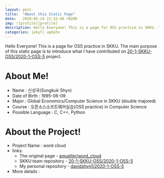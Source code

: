 ```yaml
---
layout: post
title:  "About this Static Page"
date:   2020-05-24 21:32:40 +0200
img: ![profile][profile]
description: Hello Everyone! This is a page for OSS practice in SKKU. The main purpose of this static page is to introduce what I have contributed on wordcloud project.
categories: jekyll update
---
```


Hello Everyone! This is a page for OSS practice in SKKU. The main purpose of this static page is to introduce what I have contributed on [20-1-SKKU-OSS/2020-1-OSS-5][Groupreposit] project.

# About Me!
- Name : 신성국(Sungkuk Shyn)
- Date of Birth : 1995-06-09
- Major : Global Economics/Computer Science in SKKU (double majored)
- Course : 오픈소스소프트웨어실습(OSS practice) in Computer Science
- Possible Language : C, C++, Python

# About the Project!
- Project Name : word cloud
- links:
    - The original page - [amueller/word_cloud][original_page] 
    - SKKU team repository - [20-1-SKKU-OSS/2020-1-OSS-5][Groupreposit]
    - My personal repository - [davidshyn1/2020-1-OSS-5][personalreposit]
- More details : 


[Groupreposit]: https://github.com/20-1-SKKU-OSS/2020-1-OSS-5
[original_page]: https://github.com/amueller/word_cloud
[personalreposit]: https://github.com/davidshyn1/2020-1-OSS-5
[profile]: https://github.com/davidshyn1/davidshyn1.github.io/blob/master/profile%20image1.jpg



